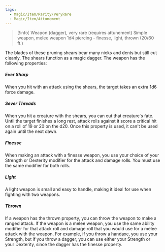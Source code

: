 ```yaml
---
tags:
  - Magic/Item/Rarity/VeryRare
  - Magic/Item/Attunement
---
```

> [!info]
> Weapon (dagger), very rare (requires attunement)
> Simple weapon, melee weapon
> 1d4 piercing - finesse, light, thrown (20/60 ft.)

The blades of these pruning shears bear many nicks and dents but still cut cleanly. The shears function as a magic dagger. The weapon has the following properties:
##### Ever Sharp
When you hit with an attack using the shears, the target takes an extra 1d6 force damage.
##### Sever Threads
When you hit a creature with the shears, you can cut that creature's fate. Until the target finishes a long rest, attack rolls against it score a critical hit on a roll of 19 or 20 on the d20. Once this property is used, it can't be used again until the next dawn.
##### Finesse
When making an attack with a finesse weapon, you use your choice of your Strength or Dexterity modifier for the attack and damage rolls. You must use the same modifier for both rolls.
##### Light
A light weapon is small and easy to handle, making it ideal for use when fighting with two weapons.
##### Thrown
If a weapon has the thrown property, you can throw the weapon to make a ranged attack. If the weapon is a melee weapon, you use the same ability modifier for that attack roll and damage roll that you would use for a melee attack with the weapon. For example, if you throw a handaxe, you use your Strength, but if you throw a dagger, you can use either your Strength or your Dexterity, since the dagger has the finesse property.
